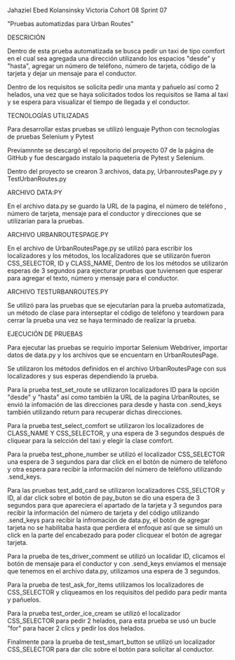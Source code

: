 Jahaziel Ebed Kolansinsky Victoria 
Cohort 08
Sprint 07

"Pruebas automatizdas para Urban Routes"

DESCRICIÓN 

Dentro de esta prueba automatizada se busca pedir un taxi de tipo comfort en el cual 
sea agregada una dirección utilizando los espacios "desde" y "hasta", agregar un número 
de teléfono, número de tarjeta, código de la tarjeta y dejar un mensaje para el conductor.

Dentro de los requisitos se solicita pedir una manta y pañuelo así como 2 helados, 
una vez que se haya solicitados todos los requisitos se llama al taxi y se espera para visualizar
el tiempo de llegada y el conductor.

TECNOLOGÍAS UTILIZADAS

Para desarrollar estas pruebas se utilizó lenguaje Python  con tecnologías de pruebas Selenium y Pytest

Previamnnte se descargó el repositorio del proyecto 07 de la página de GitHub y fue descargado instalo 
la paqueteria de Pytest y Selenium.

Dentro del proyecto se crearon 3 archivos, data.py, UrbanroutesPage.py y TestUrbanRoutes.py

ARCHIVO DATA:PY

En el archivo data.py se guardo la URL de la pagina, el número de teléfono , número de tarjeta, 
mensaje para el conductor y direcciones que se utilizarían para la pruebas.

ARCHIVO URBANROUTESPAGE.PY 

En el archivo de UrbanRoutesPage.py se utilizó para escribir los localizadores y los métodos, los localizadores 
que se utilizarón fueron CSS_SELECTOR, ID y CLASS_NAME,
Dentro de los los métodos se utilizarón esperas de 3 segundos para ejecturar pruebas que tuviensen que esperar 
para agregar el texto, número y mensaje para el conductor.

ARCHIVO TESTURBANROUTES.PY

Se utilizó para las pruebas que se ejecutarían para la prueba automatizada, un método de clase para interseptar 
el código de teléfono y teardown para cerrar la prueba una vez se haya terminado de realizar la prueba.

EJECUCIÓN DE PRUEBAS 

Para ejecutar las pruebas se requirio importar Selenium Webdriver, importar datos de data.py y los archivos que se 
encuentarn en UrbanRoutesPage.

Se utilizaron los métodos definidos en el archivo UrbanRoutesPage con sus localizadores y sus esperas dependiendo 
la prueba.

Para la prueba test_set_route se utilizaron localizadores ID para la opción "desde" y "hasta" así como también la 
URL de la pagina UrbanRoutes, se envió la infomación de las direcciones para desde y hasta con .send_keys también 
utilizando return para recuperar dichas direcciones.

Para la prueba test_select_comfort se utilizaron los localizadores de CLASS_NAME Y CSS_SELECTOR, y una espera de 3 
segundos después de cliquear para la selcción  del taxi y elegir la clase comfort.

Para la prueba test_phone_number se utilizó el localizador CSS_SELECTOR una espera de 3 segundos para dar click en el 
botón de número de teléfono y otra espera para recibir la informacíón del número de teléfono utilizando .send_keys.

Para las pruebas test_add_card se utilizaron localizadores CSS_SELCTOR y ID, al dar click sobre el botón de pay_buton 
se dio una espera de 3 segundos para que apareciera el apartado de la tarjeta y 3 segundos para recibir la información
del número de tarjeta y del código utilizando .send_keys para recibir la infromación de data.py, el botón de agregar 
tarjeta no se habilitaba hasta que perdiera el enfoque así que se simuló un click en la parte del encabezado para poder
clicquear el botón de agregar tarjeta.

Para la prueba de tes_driver_comment se utilizó un localidar ID, clicamos el botón de mensaje para el conductor y 
con .send_keys enviamos el mensaje que tenemos en el archivo data.py, utilizamos una espera de 3 segundos.

Para la prueba de test_ask_for_items utilizamos los localizadores de CSS_SELECTOR y cliqueamos en los requisitos del 
pedido para pedir manta y pañuelos.

Para la prueba test_order_ice_cream se utilizó el localizador CSS_SELECTOR para pedir 2 helados, para esta prueba se
usó un bucle "for" para hacer 2 clics y pedir los dos helados.

Finalmente para la prueba de test_smart_button se utilizó un localizador CSS_SELECTOR para dar clic sobre el botón
para solicitar al conductor.





